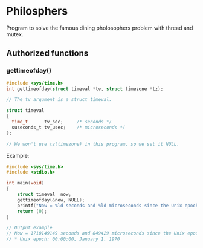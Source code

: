 # Philosphers
Program to solve the famous dining pholosophers problem with thread and mutex.

## Authorized functions
### gettimeofday()
```c
#include <sys/time.h>
int gettimeofday(struct timeval *tv, struct timezone *tz);
```
```c
// The tv argument is a struct timeval.

struct timeval
{
  time_t      tv_sec;     /* seconds */
  suseconds_t tv_usec;    /* microseconds */
};

// We won't use tz(timezone) in this program, so we set it NULL.
```
Example:  
```c
#include <sys/time.h>
#include <stdio.h>

int main(void)
{
    struct timeval  now;
    gettimeofday(&now, NULL);
    printf("Now = %ld seconds and %ld microseconds since the Unix epoch.", now.tv_sec, now.tv_usec);
    return (0);
}

// Output example
// Now = 1710149149 seconds and 849429 microseconds since the Unix epoch.
// * Unix epoch: 00:00:00, January 1, 1970
```

